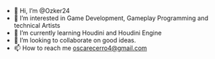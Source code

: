 - 👋 Hi, I’m @Ozker24
- 👀 I’m interested in Game Development, Gameplay Programming and technical Artists
- 🌱 I’m currently learning Houdini and Houdini Engine
- 💞️ I’m looking to collaborate on good ideas.
- 📫 How to reach me oscarecerro4@gmail.com

<!---
Ozker24/Ozker24 is a ✨ special ✨ repository because its `README.md` (this file) appears on your GitHub profile.
You can click the Preview link to take a look at your changes.
--->
